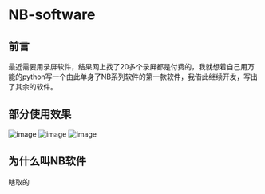# NB-software
## 前言
最近需要用录屏软件，结果网上找了20多个录屏都是付费的，我就想着自己用万能的python写一个由此单身了NB系列软件的第一款软件，我借此继续开发，写出了其余的软件。
## 部分使用效果
![image](https://github.com/NB-Group/NB-software/assets/121747915/6fb63b28-aeb3-4554-bdb0-46388ccaacc6)
![image](https://github.com/NB-Group/NB-software/assets/121747915/7ab12f64-73bc-4acd-aeeb-0ef592c9f5f6)
![image](https://github.com/NB-Group/NB-software/assets/121747915/93e7fdf9-efbd-4f55-b50e-bb6336f9699e)
## 为什么叫NB软件
瞎取的
